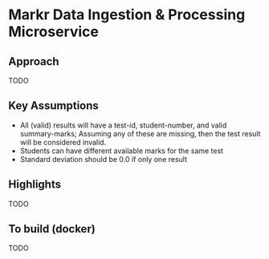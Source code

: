 # Markr Data Ingestion & Processing Microservice

## Approach
TODO

## Key Assumptions
- All (valid) results will have a test-id, student-number, and valid summary-marks; Assuming any of these are missing, then the test result will be considered invalid.
- Students can have different available marks for the same test 
- Standard deviation should be 0.0 if only one result 

## Highlights
TODO

## To build (docker)
TODO
